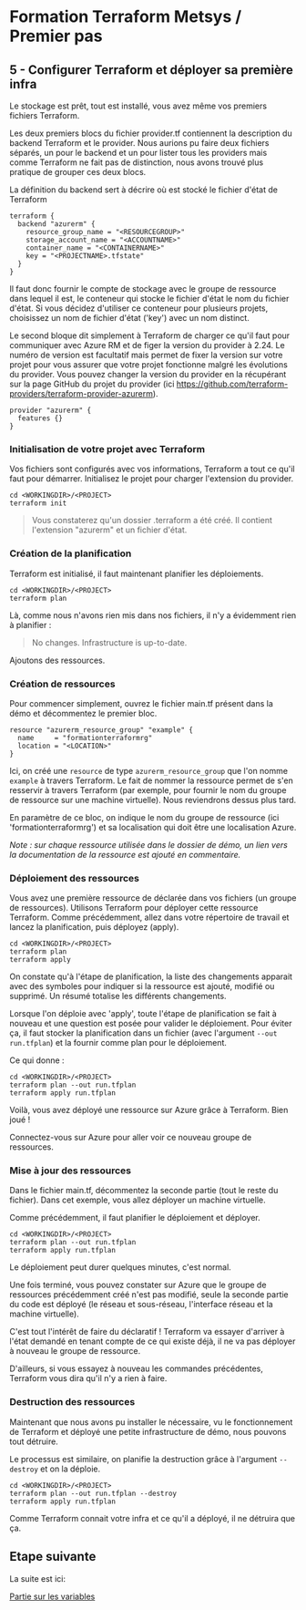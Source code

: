 # Formation Terraform Metsys / Premier pas

  

## 5 - Configurer Terraform et déployer sa première infra

Le stockage est prêt, tout est installé, vous avez même vos premiers fichiers Terraform.

Les deux premiers blocs du fichier provider.tf contiennent la description du backend Terraform et le provider. Nous aurions pu faire deux fichiers séparés, un pour le backend et un pour lister tous les providers mais comme Terraform ne fait pas de distinction, nous avons trouvé plus pratique de grouper ces deux blocs.

La définition du backend sert à décrire où est stocké le fichier d'état de Terraform
```hcl
terraform {
  backend "azurerm" {
    resource_group_name = "<RESOURCEGROUP>"
    storage_account_name = "<ACCOUNTNAME>"
    container_name = "<CONTAINERNAME>"
    key = "<PROJECTNAME>.tfstate"
  }
}
```
Il faut donc fournir le compte de stockage avec le groupe de ressource dans lequel il est, le conteneur qui stocke le fichier d'état le nom du fichier d'état. Si vous décidez d'utiliser ce conteneur pour plusieurs projets, choisissez un nom de fichier d'état ('key') avec un nom distinct.

Le second bloque dit simplement à Terraform de charger ce qu'il faut pour communiquer avec Azure RM et de figer la version du provider à 2.24. Le numéro de version est facultatif mais permet de fixer la version sur votre projet pour vous assurer que votre projet fonctionne malgré les évolutions du provider. Vous pouvez changer la version du provider en la récupérant sur la page GitHub du projet du provider (ici https://github.com/terraform-providers/terraform-provider-azurerm).
```hcl
provider "azurerm" {
  features {}
}
```
### Initialisation de votre projet avec Terraform

Vos fichiers sont configurés avec vos informations, Terraform a tout ce qu'il faut pour démarrer. Initialisez le projet pour charger l'extension du provider.
```shell
cd <WORKINGDIR>/<PROJECT>
terraform init
```
> Vous constaterez qu'un dossier .terraform a été créé. Il contient l'extension "azurerm" et un fichier d'état.

### Création de la planification

Terraform est initialisé, il faut maintenant planifier les déploiements.
```shell
cd <WORKINGDIR>/<PROJECT>
terraform plan
```
Là, comme nous n'avons rien mis dans nos fichiers, il n'y a évidemment rien à planifier :

> No changes. Infrastructure is up-to-date.

Ajoutons des ressources.

### Création de ressources

Pour commencer simplement, ouvrez le fichier main.tf présent dans la démo et décommentez le premier bloc.
```hcl
resource "azurerm_resource_group" "example" {
  name     = "formationterraformrg"
  location = "<LOCATION>"
}
```
Ici, on créé une `resource` de type `azurerm_resource_group` que l'on nomme `example` à travers Terraform. Le fait de nommer la ressource permet de s'en resservir à travers Terraform (par exemple, pour fournir le nom du groupe de ressource sur une machine virtuelle). Nous reviendrons dessus plus tard.

En paramètre de ce bloc, on indique le nom du groupe de ressource (ici 'formationterraformrg') et sa localisation qui doit être une localisation Azure.

_Note : sur chaque ressource utilisée dans le dossier de démo, un lien vers la documentation de la ressource est ajouté en commentaire._

### Déploiement des ressources

Vous avez une première ressource de déclarée dans vos fichiers (un groupe de ressources). Utilisons Terraform pour déployer cette ressource Terraform. Comme précédemment, allez dans votre répertoire de travail et lancez la planification, puis déployez (apply).
```shell
cd <WORKINGDIR>/<PROJECT>
terraform plan
terraform apply
```
On constate qu'à l'étape de planification, la liste des changements apparait avec des symboles pour indiquer si la ressource est ajouté, modifié ou supprimé. Un résumé totalise les différents changements.

Lorsque l'on déploie avec 'apply', toute l'étape de planification se fait à nouveau et une question est posée pour valider le déploiement. Pour éviter ça, il faut stocker la planification dans un fichier (avec l'argument `--out run.tfplan`) et la fournir comme plan pour le déploiement.

Ce qui donne :
```hcl
cd <WORKINGDIR>/<PROJECT>
terraform plan --out run.tfplan
terraform apply run.tfplan
```
Voilà, vous avez déployé une ressource sur Azure grâce à Terraform. Bien joué !

Connectez-vous sur Azure pour aller voir ce nouveau groupe de ressources.

### Mise à jour des ressources

Dans le fichier main.tf, décommentez la seconde partie (tout le reste du fichier). Dans cet exemple, vous allez déployer un machine virtuelle.

Comme précédemment, il faut planifier le déploiement et déployer.
```shell
cd <WORKINGDIR>/<PROJECT>
terraform plan --out run.tfplan
terraform apply run.tfplan
```
Le déploiement peut durer quelques minutes, c'est normal.

Une fois terminé, vous pouvez constater sur Azure que le groupe de ressources précédemment créé n'est pas modifié, seule la seconde partie du code est déployé (le réseau et sous-réseau, l'interface réseau et la machine virtuelle). 

C'est tout l'intérêt de faire du déclaratif ! Terraform va essayer d'arriver à l'état demandé en tenant compte de ce qui existe déjà, il ne va pas déployer à nouveau le groupe de ressource.

D'ailleurs, si vous essayez à nouveau les commandes précédentes, Terraform vous dira qu'il n'y a rien à faire.

### Destruction des ressources

Maintenant que nous avons pu installer le nécessaire, vu le fonctionnement de Terraform et déployé une petite infrastructure de démo, nous pouvons tout détruire.

Le processus est similaire, on planifie la destruction grâce à l'argument `--destroy` et on la déploie.

```shell
cd <WORKINGDIR>/<PROJECT>
terraform plan --out run.tfplan --destroy
terraform apply run.tfplan
```

Comme Terraform connait votre infra et ce qu'il a déployé, il ne détruira que ça.

## Etape suivante
La suite est ici:

[Partie sur les variables](https://github.com/HeuScripts/Formation/tree/main/Variables)
